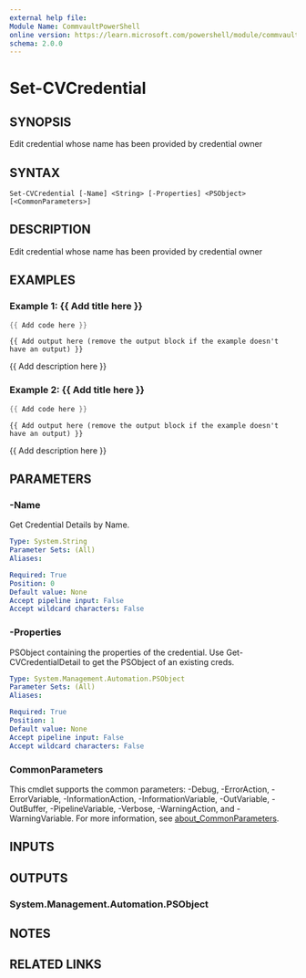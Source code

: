 ```yaml
---
external help file:
Module Name: CommvaultPowerShell
online version: https://learn.microsoft.com/powershell/module/commvaultpowershell/set-cvcredential
schema: 2.0.0
---
```


# Set-CVCredential

## SYNOPSIS
Edit credential whose name has been provided by credential owner

## SYNTAX

```
Set-CVCredential [-Name] <String> [-Properties] <PSObject> [<CommonParameters>]
```

## DESCRIPTION
Edit credential whose name has been provided by credential owner

## EXAMPLES

### Example 1: {{ Add title here }}
```powershell
{{ Add code here }}
```

```output
{{ Add output here (remove the output block if the example doesn't have an output) }}
```

{{ Add description here }}

### Example 2: {{ Add title here }}
```powershell
{{ Add code here }}
```

```output
{{ Add output here (remove the output block if the example doesn't have an output) }}
```

{{ Add description here }}

## PARAMETERS

### -Name
Get Credential Details by Name.

```yaml
Type: System.String
Parameter Sets: (All)
Aliases:

Required: True
Position: 0
Default value: None
Accept pipeline input: False
Accept wildcard characters: False
```

### -Properties
PSObject containing the properties of the credential.
Use Get-CVCredentialDetail to get the PSObject of an existing creds.

```yaml
Type: System.Management.Automation.PSObject
Parameter Sets: (All)
Aliases:

Required: True
Position: 1
Default value: None
Accept pipeline input: False
Accept wildcard characters: False
```

### CommonParameters
This cmdlet supports the common parameters: -Debug, -ErrorAction, -ErrorVariable, -InformationAction, -InformationVariable, -OutVariable, -OutBuffer, -PipelineVariable, -Verbose, -WarningAction, and -WarningVariable. For more information, see [about_CommonParameters](http://go.microsoft.com/fwlink/?LinkID=113216).

## INPUTS

## OUTPUTS

### System.Management.Automation.PSObject

## NOTES

## RELATED LINKS

